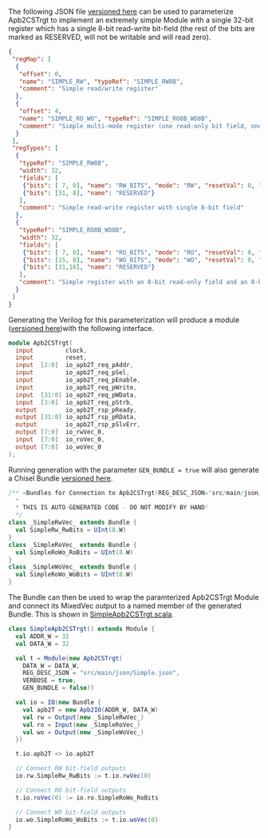 The following JSON file [versioned here](src/main/json/Simple.json) can be used to parameterize Apb2CSTrgt to implement an extremely simple Module with a single 32-bit register which has a single 8-bit read-write bit-field (the rest of the bits are marked as RESERVED, will not be writable and will read zero). 
```JSON
{
 "regMap": [
  {
   "offset": 0,
   "name": "SIMPLE_RW", "typeRef": "SIMPLE_RW8B",
   "comment": "Simple read/write register"
  },
  {
   "offset": 4,
   "name": "SIMPLE_RO_WO", "typeRef": "SIMPLE_RO8B_WO8B",
   "comment": "Simple multi-mode register (one read-only bit field, one write-only bit-field)"
  }
 ],
 "regTypes": [
  {
   "typeRef": "SIMPLE_RW8B",
   "width": 32,
   "fields": [
    {"bits": [ 7, 0], "name": "RW_BITS", "mode": "RW", "resetVal": 0, "comment": "Example RW bit-field"},
    {"bits": [31, 8], "name": "RESERVED"}
   ],
   "comment": "Simple read-write register with single 8-bit field"
  },
  {
   "typeRef": "SIMPLE_RO8B_WO8B",
   "width": 32,
   "fields": [
    {"bits": [ 7, 0], "name": "RO_BITS", "mode": "RO", "resetVal": 0, "comment": "Example RO bit-field"},
    {"bits": [15, 8], "name": "WO_BITS", "mode": "WO", "resetVal": 0, "comment": "Example WO bit-field"},
    {"bits": [31,16], "name": "RESERVED"}
   ],
   "comment": "Simple register with an 8-bit read-only field and an 8-bit write-only field"
  }
 ]
}
```

Generating the Verilog for this parameterization will produce a module ([versioned here](src/main/verilog/examples/SimpleApb2CSTrgt.v))with the following interface.
```Verilog
module Apb2CSTrgt(
  input         clock,
  input         reset,
  input  [2:0]  io_apb2T_req_pAddr,
  input         io_apb2T_req_pSel,
  input         io_apb2T_req_pEnable,
  input         io_apb2T_req_pWrite,
  input  [31:0] io_apb2T_req_pWData,
  input  [3:0]  io_apb2T_req_pStrb,
  output        io_apb2T_rsp_pReady,
  output [31:0] io_apb2T_rsp_pRData,
  output        io_apb2T_rsp_pSlvErr,
  output [7:0]  io_rwVec_0,
  input  [7:0]  io_roVec_0,
  output [7:0]  io_woVec_0
);
```
Running generation with the parameter `GEN_BUNDLE = true` will also generate a Chisel Bundle [versioned here](src/main/scala/examples/Simple.scala).
```scala
/** =Bundles for Connection to Apb2CSTrgt(REG_DESC_JSON="src/main/json/Simple.json")
  *
  * THIS IS AUTO-GENERATED CODE - DO NOT MODIFY BY HAND!
  */
class _SimpleRwVec_ extends Bundle {
  val SimpleRw_RwBits = UInt(8.W)
}
class _SimpleRoVec_ extends Bundle {
  val SimpleRoWo_RoBits = UInt(8.W)
}
class _SimpleWoVec_ extends Bundle {
  val SimpleRoWo_WoBits = UInt(8.W)
}
```
The Bundle can then be used to wrap the paramterized Apb2CSTrgt Module and connect its MixedVec output to a named member of the generated Bundle. This is shown in [SimpleApb2CSTrgt.scala](src/main/scala/examples/SimpleApb2CSTrgt.scala).
```scala
class SimpleApb2CSTrgt() extends Module {
  val ADDR_W = 32
  val DATA_W = 32

  val t = Module(new Apb2CSTrgt(
    DATA_W = DATA_W,
    REG_DESC_JSON = "src/main/json/Simple.json",
    VERBOSE = true,
    GEN_BUNDLE = false))

  val io = IO(new Bundle {
    val apb2T = new Apb2IO(ADDR_W, DATA_W)
    val rw = Output(new _SimpleRwVec_)
    val ro = Input(new _SimpleRoVec_)
    val wo = Output(new _SimpleWoVec_)
  })

  t.io.apb2T <> io.apb2T

  // Connect RW bit-field outputs
  io.rw.SimpleRw_RwBits := t.io.rwVec(0)

  // Connect RO bit-field outputs
  t.io.roVec(0) := io.ro.SimpleRoWo_RoBits

  // Connect WO bit-field outputs
  io.wo.SimpleRoWo_WoBits := t.io.woVec(0)
}
```
